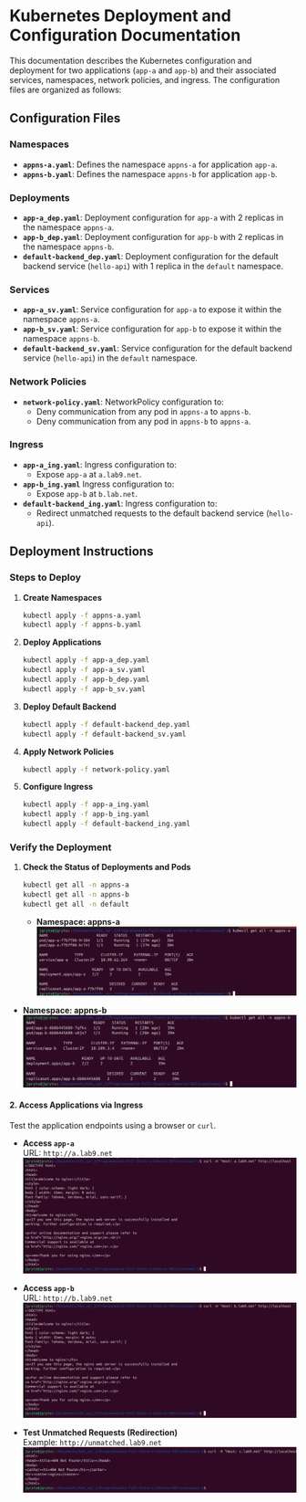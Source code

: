 # Kubernetes Deployment and Configuration Documentation

This documentation describes the Kubernetes configuration and deployment for two applications (`app-a` and `app-b`) and their associated services, namespaces, network policies, and ingress. The configuration files are organized as follows:

## Configuration Files

### Namespaces
- **`appns-a.yaml`**: Defines the namespace `appns-a` for application `app-a`.
- **`appns-b.yaml`**: Defines the namespace `appns-b` for application `app-b`.

### Deployments
- **`app-a_dep.yaml`**: Deployment configuration for `app-a` with 2 replicas in the namespace `appns-a`.
- **`app-b_dep.yaml`**: Deployment configuration for `app-b` with 2 replicas in the namespace `appns-b`.
- **`default-backend_dep.yaml`**: Deployment configuration for the default backend service (`hello-api`) with 1 replica in the `default` namespace.

### Services
- **`app-a_sv.yaml`**: Service configuration for `app-a` to expose it within the namespace `appns-a`.
- **`app-b_sv.yaml`**: Service configuration for `app-b` to expose it within the namespace `appns-b`.
- **`default-backend_sv.yaml`**: Service configuration for the default backend service (`hello-api`) in the `default` namespace.

### Network Policies
- **`network-policy.yaml`**: NetworkPolicy configuration to:
  - Deny communication from any pod in `appns-a` to `appns-b`.
  - Deny communication from any pod in `appns-b` to `appns-a`.

### Ingress
- **`app-a_ing.yaml`**: Ingress configuration to:
  - Expose `app-a` at `a.lab9.net`.
- **`app-b_ing.yaml`** Ingress configuration to:
  - Expose `app-b` at `b.lab.net`.
- **`default-backend_ing.yaml`**: Ingress configuration to:
  - Redirect unmatched requests to the default backend service (`hello-api`).

## Deployment Instructions

### Steps to Deploy
1. **Create Namespaces**
   ```bash
   kubectl apply -f appns-a.yaml
   kubectl apply -f appns-b.yaml
   ```

2. **Deploy Applications**
   ```bash
   kubectl apply -f app-a_dep.yaml
   kubectl apply -f app-a_sv.yaml
   kubectl apply -f app-b_dep.yaml
   kubectl apply -f app-b_sv.yaml
   ```

3. **Deploy Default Backend**
   ```bash
   kubectl apply -f default-backend_dep.yaml
   kubectl apply -f default-backend_sv.yaml
   ```

4. **Apply Network Policies**
   ```bash
   kubectl apply -f network-policy.yaml
   ```

5. **Configure Ingress**
   ```bash
   kubectl apply -f app-a_ing.yaml
   kubectl apply -f app-b_ing.yaml
   kubectl apply -f default-backend_ing.yaml
   ```

### Verify the Deployment
1. **Check the Status of Deployments and Pods**
   ```bash
   kubectl get all -n appns-a
   kubectl get all -n appns-b
   kubectl get all -n default
   ```
   - **Namespace: appns-a**  
  ![appns-a status](./get_all_a.png)

- **Namespace: appns-b**  
  ![appns-b status](./get_all_b.png)

#### 2. **Access Applications via Ingress**

Test the application endpoints using a browser or `curl`.  

- **Access `app-a`**  
  URL: `http://a.lab9.net`  
  ![app-a response](./curl_a.png)

- **Access `app-b`**  
  URL: `http://b.lab9.net`  
  ![app-b response](./curl_b.png)

- **Test Unmatched Requests (Redirection)**  
  Example: `http://unmatched.lab9.net`  
  ![default backend response](./curl_default.png)

